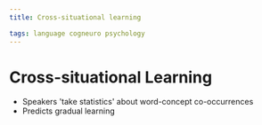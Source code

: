 ```yaml
---
title: Cross-situational learning

tags: language cogneuro psychology 
---
```


# Cross-situational Learning
- Speakers 'take statistics' about word-concept co-occurrences
- Predicts gradual learning




